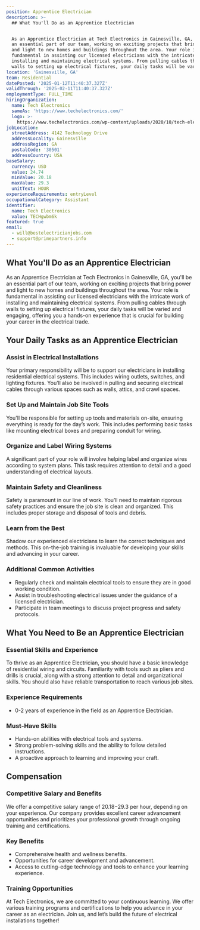```yaml
---
position: Apprentice Electrician
description: >-
  ## What You'll Do as an Apprentice Electrician


  As an Apprentice Electrician at Tech Electronics in Gainesville, GA, you'll be
  an essential part of our team, working on exciting projects that bring power
  and light to new homes and buildings throughout the area. Your role is
  fundamental in assisting our licensed electricians with the intricate work of
  installing and maintaining electrical systems. From pulling cables through
  walls to setting up electrical fixtures, your daily tasks will be varied...
location: 'Gainesville, GA'
team: Residential
datePosted: '2025-01-12T11:40:37.327Z'
validThrough: '2025-02-11T11:40:37.327Z'
employmentType: FULL_TIME
hiringOrganization:
  name: Tech Electronics
  sameAs: 'https://www.techelectronics.com/'
  logo: >-
    https://www.techelectronics.com/wp-content/uploads/2020/10/tech-electronics-logo.png
jobLocation:
  streetAddress: 4142 Technology Drive
  addressLocality: Gainesville
  addressRegion: GA
  postalCode: '30501'
  addressCountry: USA
baseSalary:
  currency: USD
  value: 24.74
  minValue: 20.18
  maxValue: 29.3
  unitText: HOUR
experienceRequirements: entryLevel
occupationalCategory: Assistant
identifier:
  name: Tech Electronics
  value: TECHgwbm6k
featured: true
email:
  - will@bestelectricianjobs.com
  - support@primepartners.info
---
```




## What You'll Do as an Apprentice Electrician

As an Apprentice Electrician at Tech Electronics in Gainesville, GA, you'll be an essential part of our team, working on exciting projects that bring power and light to new homes and buildings throughout the area. Your role is fundamental in assisting our licensed electricians with the intricate work of installing and maintaining electrical systems. From pulling cables through walls to setting up electrical fixtures, your daily tasks will be varied and engaging, offering you a hands-on experience that is crucial for building your career in the electrical trade.

## Your Daily Tasks as an Apprentice Electrician

### Assist in Electrical Installations

Your primary responsibility will be to support our electricians in installing residential electrical systems. This includes wiring outlets, switches, and lighting fixtures. You’ll also be involved in pulling and securing electrical cables through various spaces such as walls, attics, and crawl spaces.

### Set Up and Maintain Job Site Tools

You'll be responsible for setting up tools and materials on-site, ensuring everything is ready for the day’s work. This includes performing basic tasks like mounting electrical boxes and preparing conduit for wiring.

### Organize and Label Wiring Systems

A significant part of your role will involve helping label and organize wires according to system plans. This task requires attention to detail and a good understanding of electrical layouts.

### Maintain Safety and Cleanliness

Safety is paramount in our line of work. You’ll need to maintain rigorous safety practices and ensure the job site is clean and organized. This includes proper storage and disposal of tools and debris.

### Learn from the Best

Shadow our experienced electricians to learn the correct techniques and methods. This on-the-job training is invaluable for developing your skills and advancing in your career.

### Additional Common Activities

- Regularly check and maintain electrical tools to ensure they are in good working condition.
- Assist in troubleshooting electrical issues under the guidance of a licensed electrician.
- Participate in team meetings to discuss project progress and safety protocols.

## What You Need to Be an Apprentice Electrician

### Essential Skills and Experience

To thrive as an Apprentice Electrician, you should have a basic knowledge of residential wiring and circuits. Familiarity with tools such as pliers and drills is crucial, along with a strong attention to detail and organizational skills. You should also have reliable transportation to reach various job sites.

### Experience Requirements

- 0-2 years of experience in the field as an Apprentice Electrician.

### Must-Have Skills

- Hands-on abilities with electrical tools and systems.
- Strong problem-solving skills and the ability to follow detailed instructions.
- A proactive approach to learning and improving your craft.

## Compensation

### Competitive Salary and Benefits

We offer a competitive salary range of $20.18-$29.3 per hour, depending on your experience. Our company provides excellent career advancement opportunities and prioritizes your professional growth through ongoing training and certifications.

### Key Benefits

- Comprehensive health and wellness benefits.
- Opportunities for career development and advancement.
- Access to cutting-edge technology and tools to enhance your learning experience.

### Training Opportunities

At Tech Electronics, we are committed to your continuous learning. We offer various training programs and certifications to help you advance in your career as an electrician. Join us, and let’s build the future of electrical installations together!